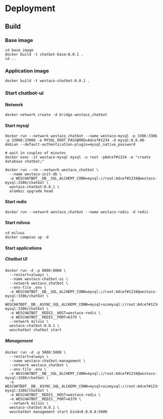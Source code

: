 # Deployment

## Build

### Base image

```shell
cd base_image
docker build -t chatbot-base:0.0.1 .
cd ..
```

### Application image

```shell
docker build -t westaco-chatbot:0.0.1 .
```

### Start chatbot-ui

#### Network

```shell
docker network create -d bridge westaco_chatbot
```

#### Start mysql
```shell
docker run --network westaco_chatbot --name westaco-mysql -p 3306:3306 -p 33060:33060 -e MYSQL_ROOT_PASSWORD=Adcef#1234 -d mysql:8.0.40-debian --default-authentication-plugin=mysql_native_password

# wait in couples of minutes
docker exec -it westaco-mysql mysql -u root -pAdcef#1234 -e "create database chatbot;"

docker run --rm --network westaco_chatbot \
  --name westaco-init-db \
  -e WESCHATBOT__DB__SQL_ALCHEMY_CONN=mysql://root:Adcef#1234@westaco-mysql:3306/chatbot \
  westaco-chatbot:0.0.1 \
  alembic upgrade head
```

#### Start redis
```shell
docker run --network westaco_chatbot --name westaco-redis -d redis
```

#### Start milvus

```shell
cd milvus
docker compose up -d
```

#### Start applications

##### Chatbot UI
```shell
docker run -d -p 8000:8000 \
  --restart=always \
  --name westaco-chatbot-ui \
  --network westaco_chatbot \
  --env-file .env \
  -e WESCHATBOT__DB__SQL_ALCHEMY_CONN=mysql://root:Adcef#1234@westaco-mysql:3306/chatbot \
  -e WESCHATBOT__DB__ASYNC_SQL_ALCHEMY_CONN=mysql+aiomysql://root:Adcef#1234@westaco-mysql:3306/chatbot \
  -e WESCHATBOT__REDIS__HOST=westaco-redis \
  -e WESCHATBOT__REDIS__PORT=6379 \
  --network milvus \
  westaco-chatbot:0.0.1 \
  weschatbot chatbot start
```

##### Management
```shell
docker run -d -p 5000:5000 \
  --restart=always \
  --name westaco-chatbot-management \
  --network westaco_chatbot \
  --env-file .env \
  -e WESCHATBOT__DB__SQL_ALCHEMY_CONN=mysql://root:Adcef#1234@westaco-mysql:3306/chatbot \
  -e WESCHATBOT__DB__ASYNC_SQL_ALCHEMY_CONN=mysql+aiomysql://root:Adcef#1234@westaco-mysql:3306/chatbot \
  -e WESCHATBOT__REDIS__HOST=westaco-redis \
  -e WESCHATBOT__REDIS__PORT=6379 \
  --network milvus \
  westaco-chatbot:0.0.1 \
  weschatbot management start bind=0.0.0.0:5000
```